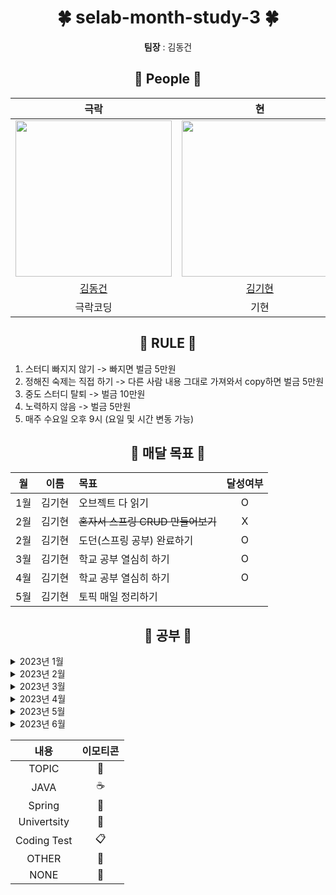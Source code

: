 <div align="center">
  
  <h1>🍀 selab-month-study-3 🍀</h1> 
  <p><strong>팀장</strong> : 김동건</p>
</div> 


<div align="center">
  
  <h2>🌿 People 🌿</h2> 
  
</div> 

<div align="center">

|     극락     |    현     |
| :-----------------------------------: | :-----------------: |
| <img src="https://avatars.githubusercontent.com/u/50691225?v=4" width="250"/> |<img src="https://craftshop.co.kr/data/goods/1/2019/12/228606_2019121110582830.jpg" width="250"/> | <img src="https://search.pstatic.net/common/?src=http%3A%2F%2Fblogfiles.naver.net%2FMjAyMjEyMTRfNCAg%2FMDAxNjcxMDA2NjQ3OTI3.y3qhKnPAPrl5L7ulGWkOgVRiCJE_z5nEvVyNCZTZXJsg.nsk31ivbRB9fPb0qo8diOAzKXNwVnuA1rw3pHjlrIr0g.JPEG.star_cat_%2F20221214_172935.jpg&type=sc960_832" width="250">|
|   [김동건](https://github.com/DongGeon0908) |[김기현](https://github.com/KimKiHyun0206)  |
| 극락코딩|기현|
  </div>

<div align="center">
  
  <h2>🌱 RULE 🌱</h2> 
  
</div> 

1. 스터디 빠지지 않기 -> 빠지면 벌금 5만원
2. 정해진 숙제는 직접 하기 -> 다른 사람 내용 그대로 가져와서 copy하면 벌금 5만원
3. 중도 스터디 탈퇴 -> 벌금 10만원
4. 노력하지 않음 -> 벌금 5만원
5. 매주 수요일 오후 9시 (요일 및 시간 변동 가능)

<div align="center">
  
  <h2>🌵 매달 목표 🌵</h2> 
  
</div> 

|월|이름|목표|달성여부|
|:---:|:---:|:--------|:---:
|1월|김기현|오브젝트 다 읽기| O |
|2월|김기현|~~혼자서 스프링 CRUD 만들어보기~~| X |
|2월|김기현|도던(스프링 공부) 완료하기| O|
|3월|김기현|학교 공부 열심히 하기|O|
|4월|김기현|학교 공부 열심히 하기|O|
|5월|김기현|토픽 매일 정리하기||
<div align="center">
  
  <h2>📗 공부 📗</h2> 
  
</div>

<details>
<summary>2023년 1월</summary>
<div markdown="1">
<br>
 
  
|날짜|김기현|성지혜|최유경|
|:---:|:---:|:---:|:---:|
|2023-1-5|[:large_blue_circle:](https://github.com/KimKiHyun0206/spring-study/blob/kihyun/study/2023-1/05-osi%207%EA%B3%84%EC%B8%B5.md)| [DAY1](https://github.com/Wisdomcastle/spring-study/blob/e9d848af89e017301f401728b6f5fe73eede8e42/DAY%201)|[DAY1](https://github.com/KimKiHyun0206/spring-study/blob/yugyoeng/study/Name/7.%20%EC%83%81%EC%86%8D.md)|
|2023-1-6|[:large_blue_circle:](https://github.com/KimKiHyun0206/spring-study/blob/kihyun/study/2023-1/06-OSI%20L4.md)||[DAY2](https://github.com/KimKiHyun0206/spring-study/blob/yugyoeng/study/Name/8.%20%EC%9D%B8%ED%84%B0%ED%8E%98%EC%9D%B4%EC%8A%A4.md)|
|2023-1-7|[:large_blue_circle:](https://github.com/KimKiHyun0206/spring-study/blob/kihyun/study/2023-1/07-DNS.md)||[DAY3](https://github.com/KimKiHyun0206/spring-study/blob/yugyoeng/study/Name/11.%20%EC%98%88%EC%99%B8%20%EC%B2%98%EB%A6%AC.md)|
|2023-1-8|[:large_blue_circle:](https://github.com/KimKiHyun0206/spring-study/blob/kihyun/study/2023-1/08-REST%20API.md)||[DAY4](https://github.com/KimKiHyun0206/spring-study/blob/yugyoeng/study/Name/osi%207%EA%B3%84%EC%B8%B5.md)|
|2023-1-9|[:large_blue_circle:](https://github.com/KimKiHyun0206/spring-study/blob/kihyun/study/2023-1/09-%EB%A1%9C%EB%93%9C%EB%B0%B8%EB%9F%B0%EC%8A%A4.md)|||
|2023-1-10|[:large_blue_circle:](https://github.com/KimKiHyun0206/spring-study/blob/kihyun/study/2023-1/10-IP%2C%20TCP%2C%20UDP%2C%20HTTP.md)|||
|2023-1-11|[:large_blue_circle:](https://github.com/KimKiHyun0206/spring-study/blob/kihyun/study/dodeon/%EC%BB%B4%ED%8F%AC%EB%84%8C%ED%8A%B8%20%EB%93%B1%EB%A1%9D.md)|||
|2023-1-12|[:large_blue_circle:](https://github.com/KimKiHyun0206/spring-study/blob/kihyun/study/spring-samle-code/%40Transactional.md)|||
|2023-1-13|[:large_blue_circle:](https://github.com/KimKiHyun0206/spring-study/blob/kihyun/study/spring-samle-code/%40ResponseBody%2C%20%40RequestBody.md)|||
|2023-1-14|[:large_blue_circle:](https://github.com/KimKiHyun0206/spring-study/blob/kihyun/study/2023-1/14-%EB%9D%BC%EC%9A%B0%ED%84%B0.md)|||
|2023-1-15|[:large_blue_circle:](https://github.com/KimKiHyun0206/spring-study/blob/kihyun/study/%EC%98%A4%EB%B8%8C%EC%A0%9D%ED%8A%B8/07.%20%EA%B0%9D%EC%B2%B4%20%EB%B6%84%ED%95%B4.md)|||
|2023-1-16|[:large_blue_circle:](https://github.com/KimKiHyun0206/spring-study/blob/kihyun/study/%EC%98%A4%EB%B8%8C%EC%A0%9D%ED%8A%B8/08.%20%EC%9D%98%EC%A1%B4%EC%84%B1%20%EA%B4%80%EB%A6%AC%ED%95%98%EA%B8%B0.md)|||
|2023-1-17|[:large_blue_circle:](https://github.com/KimKiHyun0206/spring-study/blob/kihyun/study/%EC%98%A4%EB%B8%8C%EC%A0%9D%ED%8A%B8/11.%20%ED%95%A9%EC%84%B1%EA%B3%BC%20%EC%9C%A0%EC%97%B0%ED%95%9C%20%EC%84%A4%EA%B3%84.md)|||
|2023-1-18|[:large_blue_circle:](https://github.com/KimKiHyun0206/spring-study/blob/kihyun/study/2023-1/18-Cookie%20cs%20Session.md)|||
|2023-1-19|[:large_blue_circle:](https://github.com/KimKiHyun0206/spring-study/blob/kihyun/study/2023-1/19-cast.md)|||
|2023-1-20|:red_circle:|||
|2023-1-21|[:large_blue_circle:](https://github.com/KimKiHyun0206/spring-study/blob/kihyun/study/2023-1/21-http.md)|||
|2023-1-22|[:large_blue_circle:](https://github.com/KimKiHyun0206/spring-study/blob/kihyun/study/2023-1/22-ipv4%20vs%20ipv6.md)|||
|2023-1-23|[:large_blue_circle:](https://github.com/KimKiHyun0206/spring-study/blob/kihyun/study/2023-1/23-http%20status%20code.md)|||
|2023-1-24|[:large_blue_circle:](https://github.com/KimKiHyun0206/spring-study/blob/kihyun/study/2023-1/24-DB%20Index.md)|||
|2023-1-25|[:large_blue_circle:](https://github.com/KimKiHyun0206/spring-study/blob/kihyun/study/2023-1/25-%EC%A0%88%EC%B0%A8%EC%A7%80%ED%96%A5%EA%B3%BC%20%EA%B0%9D%EC%B2%B4%EC%A7%80%ED%96%A5.md)|||
|2023-1-26|[:large_blue_circle:](https://github.com/KimKiHyun0206/spring-study/blob/kihyun/study/%EC%8A%A4%ED%84%B0%EB%94%94%20%EB%B0%9C%ED%91%9C%20%EC%A4%80%EB%B9%84/%EB%9D%BC%EC%9D%B4%EB%B8%8C%EB%9F%AC%EC%9D%B4%EC%99%80%20%ED%94%84%EB%A0%88%EC%9E%84%EC%9B%8C%ED%81%AC.md)|||
|2023-1-27|[:large_blue_circle:](https://github.com/selab-hs/se-todo-study/blob/kihyun/working/searchstudy/1%EC%9B%94%2027%EC%9D%BC%20%EC%A1%B0%EC%82%AC%EA%B3%BC%EC%A0%9C.md)|||
|2023-1-28|[:large_blue_circle:](https://github.com/KimKiHyun0206/spring-study/blob/kihyun/study/2023-1/28-%EB%8B%A4%EC%96%91%ED%95%9C%20%EC%84%A4%EA%B3%84%20%ED%8C%A8%ED%84%B4.md)|||
|2023-1-29|[:large_blue_circle:](https://delightful-porpoise-094.notion.site/71ad19d74a7f4eb484e776907a811d83)|||
|2023-1-30|[:large_blue_circle:](https://github.com/KimKiHyun0206/spring-study/blob/kihyun/study/%EC%98%A4%EB%B8%8C%EC%A0%9D%ED%8A%B8/13.%20%EC%84%9C%EB%B8%8C%ED%81%B4%EB%9E%98%EC%8B%B1%EA%B3%BC%20%EC%84%9C%EB%B8%8C%ED%83%80%EC%9D%B4%ED%95%91.md)|||
|2023-1-31|[:large_blue_circle:](https://github.com/KimKiHyun0206/spring-study/blob/kihyun/study/2023-1/31-DTO.md)|||
</div>
</details>

<details>
<summary>2023년 2월</summary>
<div markdown="1">
<br>
 
|날짜|김기현|
|:---:|:---:|
|2023-2-1|[:large_blue_circle:](https://github.com/KimKiHyun0206/spring-study/blob/main/2023-2/01-Database%20Engine.md)|
|2023-2-2|[:blue_book:](https://github.com/selab-hs/se-todo-study/tree/kihyun/diary-project)|
|2023-2-3|[:blue_book:](https://github.com/selab-hs/se-todo-study/tree/kihyun/diary-project)|
|2023-2-4|[:large_blue_circle:](https://github.com/KimKiHyun0206/spring-study/blob/main/2023-2/04-Redis.md)|
|2023-2-5|[:large_blue_circle:](https://github.com/KimKiHyun0206/spring-study/blob/main/2023-2/05-RDB%20and%20NoSQL.md)|
|2023-2-6|[:large_blue_circle:](https://github.com/KimKiHyun0206/spring-study/blob/main/2023-2/06-%ED%8A%B8%EB%9E%9C%EC%9E%AD%EC%85%98.md)|
|2023-2-7|[:large_blue_circle:](https://github.com/KimKiHyun0206/spring-study/blob/main/2023-2/07-DDL%2C%20DML%2C%20DCL.md)|
|2023-2-8|[:large_blue_circle:](https://github.com/KimKiHyun0206/spring-study/blob/main/2023-2/08-%EA%B5%90%EC%B0%A9%EC%83%81%ED%83%9C%2C%20Deadlock.md)|
|2023-2-9|[:blue_book:](https://github.com/KimKiHyun0206/spring-study/tree/main/dodeon)|
|2023-2-10|[:blue_book:](https://github.com/KimKiHyun0206/spring-study/blob/main/2023-2/10-%EC%84%B8%EB%A7%88%ED%8F%AC%EC%96%B4%EC%99%80%20%EB%AE%A4%ED%85%8D%EC%8A%A4.md)|
|2023-2-11|[:large_blue_circle:](https://github.com/KimKiHyun0206/spring-study/blob/main/2023-2/11-Spring%20Servlet.md)|
|2023-2-12|[:large_blue_circle:](https://github.com/KimKiHyun0206/spring-study/blob/main/2023-2/12-Spring%20MVC.md)|
|2023-2-13|[:large_blue_circle:](https://github.com/KimKiHyun0206/spring-study/blob/main/2023-2/13-%EC%8A%A4%EC%BC%80%EC%A4%84%EB%A7%81%20%EA%B8%B0%EB%B2%95.md)|    
|2023-2-14|[:large_blue_circle:](https://github.com/KimKiHyun0206/spring-study/blob/main/2023-2/14-Java%20Collection.md)|
|2023-2-15|[🍃](https://github.com/KimKiHyun0206/spring-study/tree/main/dodeon)|
|2023-2-16|[:blue_book:](https://github.com/KimKiHyun0206/spring-study/blob/main/%EC%8A%A4%ED%84%B0%EB%94%94%20%EB%B0%9C%ED%91%9C%20%EC%A4%80%EB%B9%84/Cross-Origin%20Resouece%20Sharing.md)|
|2023-2-17|[:blue_book:](https://github.com/KimKiHyun0206/spring-study/blob/main/%EC%8A%A4%ED%84%B0%EB%94%94%20%EB%B0%9C%ED%91%9C%20%EC%A4%80%EB%B9%84/Cross-Origin%20Resouece%20Sharing.md)|
|2023-2-18|[🍃](https://github.com/KimKiHyun0206/PokemonDunguon)|
|2023-2-19|[🍃](https://github.com/selab-hs/se-todo-study/pull/2)|
|2023-2-20|[🍃](https://github.com/selab-hs/se-todo-study/pull/2)|
|2023-2-21|:red_circle:|
|2023-2-22|[🍃](https://github.com/KimKiHyun0206/spring-study/blob/main/dodeon/%EC%98%88%EC%99%B8%EC%B2%98%EB%A6%AC.md)|
|2023-2-23|[🍃](https://github.com/KimKiHyun0206/spring-study/blob/main/spring-samle-code/JPA%20Criteria%20-%20%EA%B0%9D%EC%B2%B4%EC%A7%80%ED%96%A5%20%EC%BF%BC%EB%A6%AC%20%EC%96%B8%EC%96%B4.md)|
|2023-2-24|[🍃](https://github.com/KimKiHyun0206/spring-study/blob/main/spring-samle-code/EntityManager.md)|
|2023-2-25|[🍃](https://github.com/selab-hs/se-todo-study/tree/kihyun/diary-project)|
|2023-2-26|[🍃](https://github.com/selab-hs/se-todo-study/tree/kihyun/diary-project)|
|2023-2-27|[🍃](https://github.com/KimKiHyun0206/spring-study/blob/main/%EC%8A%A4%ED%84%B0%EB%94%94%20%EB%B0%9C%ED%91%9C%20%EC%A4%80%EB%B9%84/Criteria.md)|
|2023-2-28|[🍃](https://github.com/KimKiHyun0206/spring-study/blob/main/%EC%8A%A4%ED%84%B0%EB%94%94%20%EB%B0%9C%ED%91%9C%20%EC%A4%80%EB%B9%84/Criteria.md)|   
 </div>
</details>

<details>
<summary>2023년 3월</summary>
<div markdown="1">
<br>
 
  
|날짜|김기현|
|:---:|:---:|
|2023-3-1|[🍃](https://github.com/KimKiHyun0206/spring-study/blob/main/%EC%8A%A4%ED%84%B0%EB%94%94%20%EB%B0%9C%ED%91%9C%20%EC%A4%80%EB%B9%84/Criteria.md)|
|2023-3-2|:red_circle:|
|2023-3-3|[:large_blue_circle:](https://github.com/KimKiHyun0206/spring-study/blob/main/2023-3/3-%EB%A9%80%ED%8B%B0%ED%94%84%EB%A1%9C%EC%84%B8%EC%8A%A4%EC%99%80%20%EB%A9%80%ED%8B%B0%EC%8A%A4%EB%A0%88%EB%93%9C%20%EC%B0%A8%EC%9D%B4.md)|
|2023-3-4|[:large_blue_circle:](https://github.com/KimKiHyun0206/spring-study/blob/main/2023-3/4-Critical%20Section.md)|
|2023-3-5|[:large_blue_circle:](https://github.com/KimKiHyun0206/spring-study/blob/main/2023-3/5-%EB%8F%99%EA%B8%B0%EC%99%80%20%EB%B9%84%EB%8F%99%EA%B8%B0.md)|
|2023-3-6|[:large_blue_circle:](https://github.com/KimKiHyun0206/spring-study/blob/main/2023-3/6-%EC%A0%91%EA%B7%BC%EC%A0%9C%ED%95%9C%EC%9E%90%2C%20%EC%83%9D%EC%84%B1%EC%9E%90%2C%20SOLID.md)|
|2023-3-7|[:large_blue_circle:](https://github.com/KimKiHyun0206/spring-study/blob/main/2023-3/6-%EC%A0%91%EA%B7%BC%EC%A0%9C%ED%95%9C%EC%9E%90%2C%20%EC%83%9D%EC%84%B1%EC%9E%90%2C%20SOLID.md)|
|2023-3-8|[📙](https://github.com/KimKiHyun0206/University)|
|2023-3-9|[🍃](https://github.com/KimKiHyun0206/spring-study/blob/main/%EC%8A%A4%ED%84%B0%EB%94%94%20%EB%B0%9C%ED%91%9C%20%EC%A4%80%EB%B9%84/Cross-Origin%20Resouece%20Sharing.md)|
|2023-3-10|📙|
|2023-3-11|[📋](https://school.programmers.co.kr/learn/courses/30/lessons/43105)|
|2023-3-12|[:large_blue_circle:](https://github.com/KimKiHyun0206/Backend-Study/blob/SE-Lab-Study/Topic/OSI%207%EA%B3%84%EC%B8%B5.md)|
|2023-3-13|[:large_blue_circle:](https://github.com/KimKiHyun0206/Backend-Study/blob/SE-Lab-Study/Topic/OSI%207%EA%B3%84%EC%B8%B5.md)|
|2023-3-14|📙|
|2023-3-15|:red_circle:|
|2023-3-16|[📙](https://github.com/KimKiHyun0206/University/tree/main/Algorithm/ch3)|
|2023-3-17|🍃|
|2023-3-18|[:large_blue_circle:](https://github.com/KimKiHyun0206/Backend-Study/blob/main/2023-3/18-SQL%20Injection.md)|
|2023-3-19|[:large_blue_circle:](https://github.com/KimKiHyun0206/Backend-Study/blob/main/2023-3/19-%EC%A0%95%EA%B7%9C%ED%99%94.md)|
|2023-3-20|[📙](https://github.com/KimKiHyun0206/University)|
|2023-3-21|:red_circle:|
|2023-3-22|[📙](https://github.com/KimKiHyun0206/University)|
|2023-3-23|[📙](https://github.com/KimKiHyun0206/University)|
|2023-3-24|[📙](https://github.com/KimKiHyun0206/University)|
|2023-3-25|[📙](https://github.com/KimKiHyun0206/University)|
|2023-3-26|[📙](https://github.com/KimKiHyun0206/University)|
|2023-3-27|[📙](https://github.com/KimKiHyun0206/University)|
|2023-3-28|[📙](https://github.com/KimKiHyun0206/University)|
|2023-3-29|[📙](https://github.com/KimKiHyun0206/University)|
|2023-3-30|[📙](https://github.com/KimKiHyun0206/University)|
|2023-3-31|[📙](https://github.com/KimKiHyun0206/University)|



  </div>
  </details>



<details>
<summary>2023년 4월</summary>
<div markdown="1">
<br>

|날짜|김기현|
|:---:|:---:|
|2023-4-1|:red_circle:|
|2023-4-2|[📙](https://github.com/KimKiHyun0206/University)|
|2023-4-3|[📙](https://github.com/KimKiHyun0206/University)|
|2023-4-4|[📙](https://github.com/KimKiHyun0206/University)|
|2023-4-5|[📙](https://github.com/KimKiHyun0206/University)|
|2023-4-6|[📙](https://github.com/KimKiHyun0206/University)|
|2023-4-7|[📙](https://github.com/KimKiHyun0206/University)|
|2023-4-8|[📙](https://github.com/KimKiHyun0206/University)|
|2023-4-9|[📙](https://github.com/KimKiHyun0206/University)|
|2023-4-10|[📙](https://github.com/KimKiHyun0206/University)|
|2023-4-11|[📙](https://github.com/KimKiHyun0206/University)|
|2023-4-12|[📙](https://github.com/KimKiHyun0206/University)|
|2023-4-13|[📙](https://github.com/KimKiHyun0206/University)|
|2023-4-14|[📙](https://github.com/KimKiHyun0206/University)|
|2023-4-15|[📙](https://github.com/KimKiHyun0206/University)|
|2023-4-16|[📙](https://github.com/KimKiHyun0206/University)|
|2023-4-17|[📙](https://github.com/KimKiHyun0206/University)|
|2023-4-18|[📙](https://github.com/KimKiHyun0206/University)|
|2023-4-19|[📙](https://github.com/KimKiHyun0206/University)|
|2023-4-20|[📙](https://github.com/KimKiHyun0206/University)|
|2023-4-21|[📙](https://github.com/KimKiHyun0206/University)|
|2023-4-22|[📙](https://github.com/KimKiHyun0206/University)|
|2023-4-23|[📙](https://delightful-porpoise-094.notion.site/21f1dfc88f5447a58362c39b392ea1cb?v=7451107575f74074ad58fa9ec4003967)|
|2023-4-24|[📙](https://delightful-porpoise-094.notion.site/21f1dfc88f5447a58362c39b392ea1cb?v=7451107575f74074ad58fa9ec4003967)|
|2023-4-25|[📙](https://delightful-porpoise-094.notion.site/21f1dfc88f5447a58362c39b392ea1cb?v=7451107575f74074ad58fa9ec4003967)|
|2023-4-26|[📙](https://delightful-porpoise-094.notion.site/21f1dfc88f5447a58362c39b392ea1cb?v=7451107575f74074ad58fa9ec4003967)|
|2023-4-27|[📙](https://delightful-porpoise-094.notion.site/21f1dfc88f5447a58362c39b392ea1cb?v=7451107575f74074ad58fa9ec4003967)|
|2023-4-28|:red_circle:|
|2023-4-29|[📙](https://delightful-porpoise-094.notion.site/21f1dfc88f5447a58362c39b392ea1cb?v=7451107575f74074ad58fa9ec4003967)|
|2023-4-30|[📙](https://delightful-porpoise-094.notion.site/21f1dfc88f5447a58362c39b392ea1cb?v=7451107575f74074ad58fa9ec4003967)|

</div>
</details>

<details>
<summary>2023년 5월</summary>
<div markdown="1">
<br>

|날짜|김기현|
|:---:|:---:|
|2023-5-1|[📙](https://delightful-porpoise-094.notion.site/21f1dfc88f5447a58362c39b392ea1cb?v=7451107575f74074ad58fa9ec4003967)|
|2023-5-2|:red_circle:|
|2023-5-3|[📙](https://delightful-porpoise-094.notion.site/21f1dfc88f5447a58362c39b392ea1cb?v=7451107575f74074ad58fa9ec4003967)|
|2023-5-4|[📙](https://delightful-porpoise-094.notion.site/21f1dfc88f5447a58362c39b392ea1cb?v=7451107575f74074ad58fa9ec4003967)|
|2023-5-5|[🔵](https://github.com/KimKiHyun0206/Backend-Study/tree/main/2023-5)|
|2023-5-6|[🔵](https://github.com/KimKiHyun0206/Backend-Study/tree/main/2023-5)|
|2023-5-7|[🔵](https://github.com/KimKiHyun0206/Backend-Study/tree/main/2023-5)|
|2023-5-8|[🔵](https://github.com/KimKiHyun0206/Backend-Study/tree/main/2023-5)|
|2023-5-9|[🔵](https://github.com/KimKiHyun0206/Backend-Study/tree/main/2023-5)|
|2023-5-10|[🔵](https://github.com/KimKiHyun0206/Backend-Study/tree/main/2023-5)|
|2023-5-11|[🔵](https://github.com/KimKiHyun0206/Backend-Study/tree/main/2023-5)|
|2023-5-12|[🔵](https://github.com/KimKiHyun0206/Backend-Study/tree/main/2023-5)|
|2023-5-13|[🔵](https://github.com/KimKiHyun0206/Backend-Study/tree/main/2023-5)|
|2023-5-14|[📙](https://delightful-porpoise-094.notion.site/21f1dfc88f5447a58362c39b392ea1cb?v=7451107575f74074ad58fa9ec4003967)|
|2023-5-15|[📙](https://delightful-porpoise-094.notion.site/21f1dfc88f5447a58362c39b392ea1cb?v=7451107575f74074ad58fa9ec4003967)|
|2023-5-16|[📙](https://delightful-porpoise-094.notion.site/21f1dfc88f5447a58362c39b392ea1cb?v=7451107575f74074ad58fa9ec4003967)|
|2023-5-17|[📙](https://delightful-porpoise-094.notion.site/21f1dfc88f5447a58362c39b392ea1cb?v=7451107575f74074ad58fa9ec4003967)|
|2023-5-18|[📙](https://delightful-porpoise-094.notion.site/21f1dfc88f5447a58362c39b392ea1cb?v=7451107575f74074ad58fa9ec4003967)|
|2023-5-19|[📙](https://delightful-porpoise-094.notion.site/21f1dfc88f5447a58362c39b392ea1cb?v=7451107575f74074ad58fa9ec4003967)|
|2023-5-20|[📙](https://delightful-porpoise-094.notion.site/21f1dfc88f5447a58362c39b392ea1cb?v=7451107575f74074ad58fa9ec4003967)|
|2023-5-21|[📙](https://delightful-porpoise-094.notion.site/21f1dfc88f5447a58362c39b392ea1cb?v=7451107575f74074ad58fa9ec4003967)|
|2023-5-22|[📙](https://delightful-porpoise-094.notion.site/21f1dfc88f5447a58362c39b392ea1cb?v=7451107575f74074ad58fa9ec4003967)|
|2023-5-23||
|2023-5-24||
|2023-5-25||
|2023-5-26||
|2023-5-27||
|2023-5-28||
|2023-5-29||
|2023-5-30||
|2023-5-31||  

</div>
</details>

<details>
<summary>2023년 6월</summary>
<div markdown="1">
<br>

|날짜|김기현|
|:---:|:---:|
|2023-6-1||
|2023-6-2||
|2023-6-3||
|2023-6-4||
|2023-6-5||
|2023-6-6||
|2023-6-7||
|2023-6-8||
|2023-6-9||
|2023-6-10||
|2023-6-11||
|2023-6-12||
|2023-6-13||
|2023-6-14||
|2023-6-15||
|2023-6-16||
|2023-6-17||
|2023-6-18||
|2023-6-19||
|2023-6-20||
|2023-6-21||
|2023-6-22||
|2023-6-23||
|2023-6-24||
|2023-6-25||
|2023-6-26||
|2023-6-27||
|2023-6-28||
|2023-6-29||
|2023-6-30||
|2023-6-31||  

</div>
</details>

<div align="right">

|내용|이모티콘|
|:---:|:---:|
|TOPIC|:large_blue_circle:|
|JAVA|:coffee:|
|Spring|🍃|
|Univertsity|📙|
|Coding Test|📋|
|OTHER|:blue_book:|
|NONE|:red_circle:|

</div>

